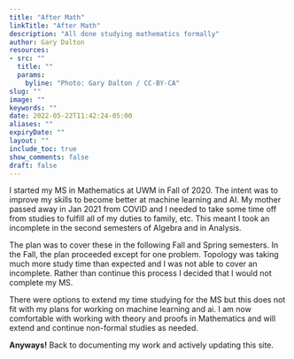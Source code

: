 ```yaml
---
title: "After Math"
linkTitle: "After Math"
description: "All done studying mathematics formally"
author: Gary Dalton
resources:
- src: ""
  title: ""
  params:
    byline: "Photo: Gary Dalton / CC-BY-CA"
slug: ""
image: ""
keywords: ""
date: 2022-05-22T11:42:24-05:00
aliases: ""
expiryDate: ""
layout: ""
include_toc: true
show_comments: false
draft: false
---
```



I started my MS in Mathematics at UWM in Fall of 2020. The intent was to improve my skills to become better at machine learning and AI. My mother passed away in Jan 2021 from COVID and I needed to take some time off from studies to fulfill all of my duties to family, etc. This meant I took an incomplete in the second semesters of Algebra and in Analysis.

The plan was to cover these in the following Fall and Spring semesters. In the Fall, the plan proceeded except for one problem. Topology was taking much more study time than expected and I was not able to cover an incomplete. Rather than continue this process I decided that I would not complete my MS.

There were options to extend my time studying for the MS but this does not fit with my plans for working on machine learning and ai. I am now comfortable with working with theory and proofs in Mathematics and will extend and continue non-formal studies as needed.

**Anyways!** Back to documenting my work and actively updating this site.